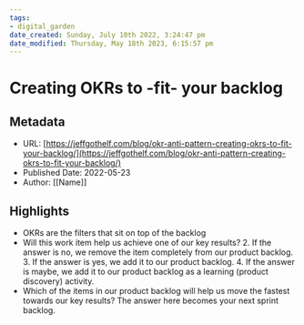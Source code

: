```yaml
---
tags: 
- digital_garden
date_created: Sunday, July 10th 2022, 3:24:47 pm
date_modified: Thursday, May 18th 2023, 6:15:57 pm
---
```

# Creating OKRs to -fit- your backlog
## Metadata
* URL: [https://jeffgothelf.com/blog/okr-anti-pattern-creating-okrs-to-fit-your-backlog/](https://jeffgothelf.com/blog/okr-anti-pattern-creating-okrs-to-fit-your-backlog/)
* Published Date: 2022-05-23
* Author: [[Name]]

## Highlights
* OKRs are the filters that sit on top of the backlog
* Will this work item help us achieve one of our key results? 2. If the answer is no, we remove the item completely from our product backlog. 3. If the answer is yes, we add it to our product backlog. 4. If the answer is maybe, we add it to our product backlog as a learning (product discovery) activity.
* Which of the items in our product backlog will help us move the fastest towards our key results? The answer here becomes your next sprint backlog.